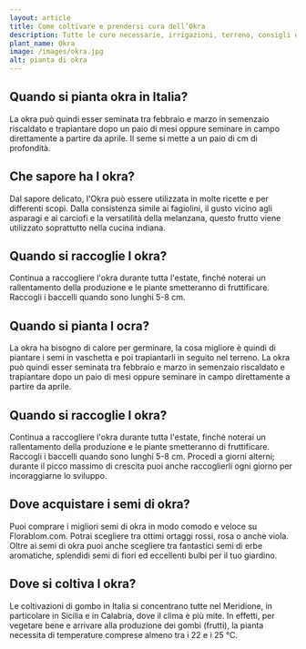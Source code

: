 ```yaml
---
layout: article
title: Come coltivare e prendersi cura dell’Okra
description: Tutte le cure necessarie, irrigazioni, terreno, consigli e molto altro sulla coltivazione dell’ Okra
plant_name: Okra
image: /images/okra.jpg
alt: pianta di okra
---
```


## Quando si pianta okra in Italia?

La okra può quindi esser seminata tra febbraio e marzo in semenzaio riscaldato e trapiantare dopo un paio di mesi oppure seminare in campo direttamente a partire da aprile. Il seme si mette a un paio di cm di profondità.

## Che sapore ha l okra?

Dal sapore delicato, l'Okra può essere utilizzata in molte ricette e per differenti scopi. Dalla consistenza simile ai fagiolini, il gusto vicino agli asparagi e ai carciofi e la versatilità della melanzana, questo frutto viene utilizzato soprattutto nella cucina indiana.

## Quando si raccoglie l okra?

Continua a raccogliere l'okra durante tutta l'estate, finché noterai un rallentamento della produzione e le piante smetteranno di fruttificare. Raccogli i baccelli quando sono lunghi 5-8 cm.

## Quando si pianta l ocra?

La okra ha bisogno di calore per germinare, la cosa migliore è quindi di piantare i semi in vaschetta e poi trapiantarli in seguito nel terreno. La okra può quindi esser seminata tra febbraio e marzo in semenzaio riscaldato e trapiantare dopo un paio di mesi oppure seminare in campo direttamente a partire da aprile.

## Quando si raccoglie l okra?

Continua a raccogliere l'okra durante tutta l'estate, finché noterai un rallentamento della produzione e le piante smetteranno di fruttificare. Raccogli i baccelli quando sono lunghi 5-8 cm. Procedi a giorni alterni; durante il picco massimo di crescita puoi anche raccoglierli ogni giorno per incoraggiarne lo sviluppo.

## Dove acquistare i semi di okra?

Puoi comprare i migliori semi di okra in modo comodo e veloce su Florablom.com. Potrai scegliere tra ottimi ortaggi rossi, rosa o anche viola. Oltre ai semi di okra puoi anche scegliere tra fantastici semi di erbe aromatiche, splendidi semi di fiori ed eccellenti bulbi per il tuo giardino.

## Dove si coltiva l okra?

Le coltivazioni di gombo in Italia si concentrano tutte nel Meridione, in particolare in Sicilia e in Calabria, dove il clima è più mite. In effetti, per vegetare bene e arrivare alla produzione dei gombi (frutti), la pianta necessita di temperature comprese almeno tra i 22 e i 25 °C.


